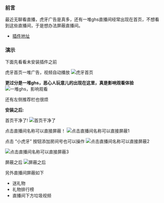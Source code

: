 ### 前言
最近无聊看直播，虎牙广告是真多，还有一堆ghs直播间经常出现在首页，不想看到这些直播间，于是想办法屏蔽直播间。


- [插件地址](https://greasyfork.org/zh-CN/scripts/449261-%E8%99%8E%E7%89%99%E7%9B%B4%E6%92%AD)

### 演示

下面先看看未安装插件之前

虎牙首页一堆广告，视频自动播放
![虎牙首页](https://img2022.cnblogs.com/blog/2360553/202210/2360553-20221029093319252-962312542.png)

**更过分是一堆ghs，恶心人玩意儿的出现在这里，真是影响观看体验**
![一堆ghs，影响观看](https://img2022.cnblogs.com/blog/2360553/202210/2360553-20221029093542853-1681894421.png)

还有左侧推荐栏也很烦

**安装之后:**

首页干净了!
![首页干净了](https://img2022.cnblogs.com/blog/2360553/202210/2360553-20221029094548878-265277669.png)

点击直播间名称可以直接屏蔽！
![点击直播间名称可以直接屏蔽1](https://img2022.cnblogs.com/blog/2360553/202210/2360553-20221029094640074-1754764347.png)

点击 “小虎牙” 按钮添加房间号也可以操作
![点击直播间名称可以直接屏蔽2](https://img2022.cnblogs.com/blog/2360553/202210/2360553-20221029094706099-690764661.png)

![点击直播间名称可以直接屏蔽3](https://img2022.cnblogs.com/blog/2360553/202210/2360553-20221029094816317-407705546.png)

屏蔽之后
![屏蔽之后](https://img2022.cnblogs.com/blog/2360553/202210/2360553-20221029094854783-582545545.png)

另外直播间屏蔽如下
 - 送礼物
 - 礼物排行榜
 - 直播间下方垃圾视频
